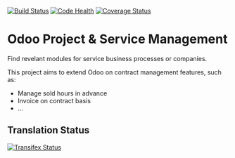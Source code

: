[![Build Status](https://travis-ci.org/OCA/project-service.svg?branch=8.0)](https://travis-ci.org/OCA/project-service)
[![Code Health](https://landscape.io/github/OCA/project-service/8.0/landscape.svg)](https://landscape.io/github/OCA/project-service/8.0)
[![Coverage Status](https://coveralls.io/repos/OCA/project-service/badge.svg?branch=8.0)](https://coveralls.io/r/OCA/project-service?branch=8.0)

Odoo Project & Service Management
=================================

Find revelant modules for service business processes or companies.

This project aims to extend Odoo on contract management features, such as:

  * Manage sold hours in advance
  * Invoice on contract basis
  * ...

Translation Status
------------------
[![Transifex Status](https://www.transifex.com/projects/p/OCA-project-service-8-0/chart/image_png)](https://www.transifex.com/projects/p/OCA-project-service-8-0)
